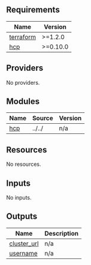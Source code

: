 <!-- BEGINNING OF PRE-COMMIT-TERRAFORM DOCS HOOK -->
## Requirements

| Name | Version |
|------|---------|
| <a name="requirement_terraform"></a> [terraform](#requirement\_terraform) | >=1.2.0 |
| <a name="requirement_hcp"></a> [hcp](#requirement\_hcp) | >=0.10.0 |

## Providers

No providers.

## Modules

| Name | Source | Version |
|------|--------|---------|
| <a name="module_hcp"></a> [hcp](#module\_hcp) | ../../ | n/a |

## Resources

No resources.

## Inputs

No inputs.

## Outputs

| Name | Description |
|------|-------------|
| <a name="output_cluster_url"></a> [cluster\_url](#output\_cluster\_url) | n/a |
| <a name="output_username"></a> [username](#output\_username) | n/a |
<!-- END OF PRE-COMMIT-TERRAFORM DOCS HOOK -->
